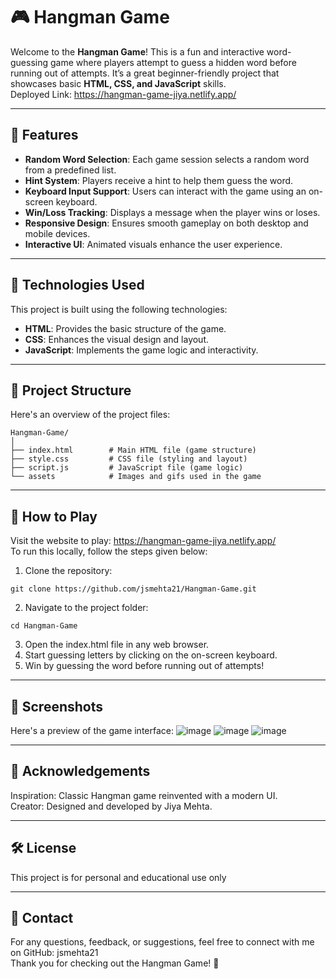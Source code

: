# 🎮 Hangman Game
Welcome to the **Hangman Game**! This is a fun and interactive word-guessing game where players attempt to guess a hidden word before running out of attempts. It’s a great beginner-friendly project that showcases basic **HTML, CSS, and JavaScript** skills. <br>
Deployed Link: https://hangman-game-jiya.netlify.app/

---

## 🌟 Features
- **Random Word Selection**: Each game session selects a random word from a predefined list.
- **Hint System**: Players receive a hint to help them guess the word.
- **Keyboard Input Support**: Users can interact with the game using an on-screen keyboard.
- **Win/Loss Tracking**: Displays a message when the player wins or loses.
- **Responsive Design**: Ensures smooth gameplay on both desktop and mobile devices.
- **Interactive UI**: Animated visuals enhance the user experience.

---

## 🎨 Technologies Used
This project is built using the following technologies:

- **HTML**: Provides the basic structure of the game.
- **CSS**: Enhances the visual design and layout.
- **JavaScript**: Implements the game logic and interactivity.

---

## 📂 Project Structure
Here's an overview of the project files:
```plaintext
Hangman-Game/
│
├── index.html        # Main HTML file (game structure)
├── style.css         # CSS file (styling and layout)
├── script.js         # JavaScript file (game logic)
└── assets            # Images and gifs used in the game
```

---

## 🚀 How to Play
Visit the website to play: https://hangman-game-jiya.netlify.app/ <br>
To run this locally, follow the steps given below:
1. Clone the repository:
```plaintext
git clone https://github.com/jsmehta21/Hangman-Game.git
```
2. Navigate to the project folder:
```plaintext
cd Hangman-Game
```
3. Open the index.html file in any web browser.
4. Start guessing letters by clicking on the on-screen keyboard.
5. Win by guessing the word before running out of attempts!

---

## 📸 Screenshots
Here's a preview of the game interface:
![image](https://github.com/user-attachments/assets/02058ebf-08d1-4084-b75e-29c477f19a81)
![image](https://github.com/user-attachments/assets/8c3f6708-4036-4fef-831e-3213e0f77fba)
![image](https://github.com/user-attachments/assets/e4ca77f6-3bb3-4646-ad61-72dc635b67fb)

---

## 🙏 Acknowledgements
Inspiration: Classic Hangman game reinvented with a modern UI. <br>
Creator: Designed and developed by Jiya Mehta.

---

## 🛠 License
This project is for personal and educational use only

--- 

## 💌 Contact
For any questions, feedback, or suggestions, feel free to connect with me on GitHub: jsmehta21 <br>
Thank you for checking out the Hangman Game! 🎉
